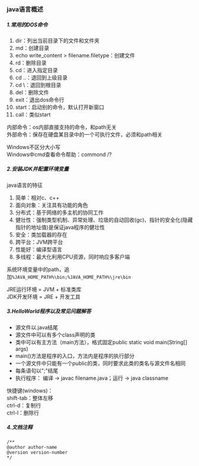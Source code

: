 ### java语言概述
##### 1.常用的DOS命令
1. dir：列出当前目录下的文件和文件夹
2. md：创建目录
3. echo write_content > filename.filetype：创建文件
4. rd：删除目录
5. cd：进入指定目录
6. cd ..：退回到上级目录
7. cd \：退回到根目录
8. del：删除文件
9. exit：退出dos命令行
10. start：启动别的命令，默认打开新窗口
11. call：类似start

内部命令：os内部直接支持的命令，和path无关     
外部命令：保存在硬盘某目录中的一个可执行文件，必须和path相关

Windows不区分大小写       
Windows中cmd查看命令帮助：commond /?

##### 2.安装JDK并配置环境变量
java语言的特征
1. 简单：相对c、c++
2. 面向对象：关注具有功能的角色
3. 分布式：基于网络的多主机的协同工作
4. 健壮性：强制类型机制、异常处理、垃圾的自动回收(gc)、指针的安全化(隐藏指针的地址值)是保证java程序的健壮性
5. 安全：类加载器的存在
6. 跨平台：JVM跨平台
7. 性能好：编译型语言
8. 多线程：最大化利用CPU资源，同时响应多客户端

系统环境变量中的path，追加`%JAVA_HOME_PATH%\bin;%JAVA_HOME_PATH%\jre\bin`

JRE运行环境 = JVM + 标准类库       
JDK开发环境 = JRE + 开发工具

##### 3.HelloWorld程序以及常见问题解答
* 源文件以.java结尾
* 源文件中可以有多个class声明的类
* 类中可以有主方法（main方法），格式固定public static void main(String[] args)
* main()方法是程序的入口，方法内是程序的执行部分
* 一个源文件中只能有一个public的类，同时要求此类的类名与源文件名相同
* 每条语句以";"结尾
* 执行程序： 编译 -> javac filename.java；运行 -> java classname

快捷键(windows)：       
shift-tab：整体左移      
ctrl-d：复制行       
ctrl-l：删除行       

##### 4.文档注释
```
/**
@author author-name
@version version-number
*/
```
